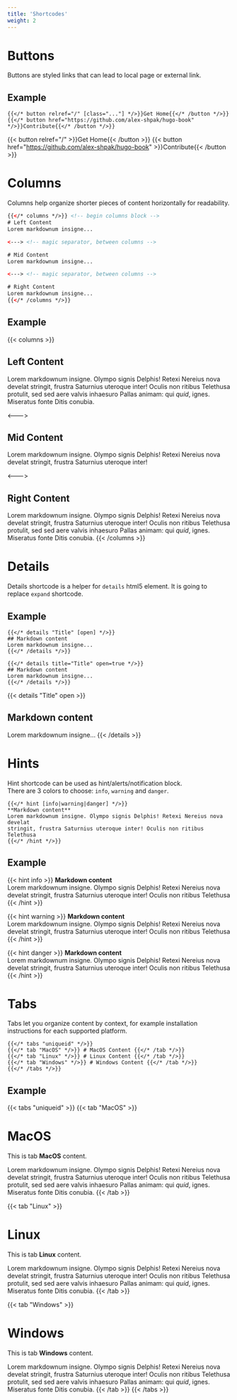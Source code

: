 ```yaml
---
title: 'Shortcodes'
weight: 2
---
```

# Buttons

Buttons are styled links that can lead to local page or external link.

## Example

```tpl
{{</* button relref="/" [class="..."] */>}}Get Home{{</* /button */>}}
{{</* button href="https://github.com/alex-shpak/hugo-book" */>}}Contribute{{</* /button */>}}
```

{{< button relref="/" >}}Get Home{{< /button >}}
{{< button href="https://github.com/alex-shpak/hugo-book" >}}Contribute{{< /button >}}

# Columns

Columns help organize shorter pieces of content horizontally for readability.


```html
{{</* columns */>}} <!-- begin columns block -->
# Left Content
Lorem markdownum insigne...

<---> <!-- magic separator, between columns -->

# Mid Content
Lorem markdownum insigne...

<---> <!-- magic separator, between columns -->

# Right Content
Lorem markdownum insigne...
{{</* /columns */>}}
```

## Example

{{< columns >}}
## Left Content
Lorem markdownum insigne. Olympo signis Delphis! Retexi Nereius nova develat
stringit, frustra Saturnius uteroque inter! Oculis non ritibus Telethusa
protulit, sed sed aere valvis inhaesuro Pallas animam: qui _quid_, ignes.
Miseratus fonte Ditis conubia.

<--->

## Mid Content
Lorem markdownum insigne. Olympo signis Delphis! Retexi Nereius nova develat
stringit, frustra Saturnius uteroque inter!

<--->

## Right Content
Lorem markdownum insigne. Olympo signis Delphis! Retexi Nereius nova develat
stringit, frustra Saturnius uteroque inter! Oculis non ritibus Telethusa
protulit, sed sed aere valvis inhaesuro Pallas animam: qui _quid_, ignes.
Miseratus fonte Ditis conubia.
{{< /columns >}}

# Details

Details shortcode is a helper for `details` html5 element. It is going to replace `expand` shortcode.

## Example
```tpl
{{</* details "Title" [open] */>}}
## Markdown content
Lorem markdownum insigne...
{{</* /details */>}}
```
```tpl
{{</* details title="Title" open=true */>}}
## Markdown content
Lorem markdownum insigne...
{{</* /details */>}}
```

{{< details "Title" open >}}
## Markdown content
Lorem markdownum insigne...
{{< /details >}}

# Hints

Hint shortcode can be used as hint/alerts/notification block.  
There are 3 colors to choose: `info`, `warning` and `danger`.

```tpl
{{</* hint [info|warning|danger] */>}}
**Markdown content**  
Lorem markdownum insigne. Olympo signis Delphis! Retexi Nereius nova develat
stringit, frustra Saturnius uteroque inter! Oculis non ritibus Telethusa
{{</* /hint */>}}
```

## Example

{{< hint info >}}
**Markdown content**  
Lorem markdownum insigne. Olympo signis Delphis! Retexi Nereius nova develat
stringit, frustra Saturnius uteroque inter! Oculis non ritibus Telethusa
{{< /hint >}}

{{< hint warning >}}
**Markdown content**  
Lorem markdownum insigne. Olympo signis Delphis! Retexi Nereius nova develat
stringit, frustra Saturnius uteroque inter! Oculis non ritibus Telethusa
{{< /hint >}}

{{< hint danger >}}
**Markdown content**  
Lorem markdownum insigne. Olympo signis Delphis! Retexi Nereius nova develat
stringit, frustra Saturnius uteroque inter! Oculis non ritibus Telethusa
{{< /hint >}}

# Tabs
Tabs let you organize content by context, for example installation instructions for each supported platform.

```tpl
{{</* tabs "uniqueid" */>}}
{{</* tab "MacOS" */>}} # MacOS Content {{</* /tab */>}}
{{</* tab "Linux" */>}} # Linux Content {{</* /tab */>}}
{{</* tab "Windows" */>}} # Windows Content {{</* /tab */>}}
{{</* /tabs */>}}
```

## Example

{{< tabs "uniqueid" >}}
{{< tab "MacOS" >}}
# MacOS

This is tab **MacOS** content.

Lorem markdownum insigne. Olympo signis Delphis! Retexi Nereius nova develat
stringit, frustra Saturnius uteroque inter! Oculis non ritibus Telethusa
protulit, sed sed aere valvis inhaesuro Pallas animam: qui _quid_, ignes.
Miseratus fonte Ditis conubia.
{{< /tab >}}

{{< tab "Linux" >}}

# Linux

This is tab **Linux** content.

Lorem markdownum insigne. Olympo signis Delphis! Retexi Nereius nova develat
stringit, frustra Saturnius uteroque inter! Oculis non ritibus Telethusa
protulit, sed sed aere valvis inhaesuro Pallas animam: qui _quid_, ignes.
Miseratus fonte Ditis conubia.
{{< /tab >}}

{{< tab "Windows" >}}

# Windows

This is tab **Windows** content.

Lorem markdownum insigne. Olympo signis Delphis! Retexi Nereius nova develat
stringit, frustra Saturnius uteroque inter! Oculis non ritibus Telethusa
protulit, sed sed aere valvis inhaesuro Pallas animam: qui _quid_, ignes.
Miseratus fonte Ditis conubia.
{{< /tab >}}
{{< /tabs >}}